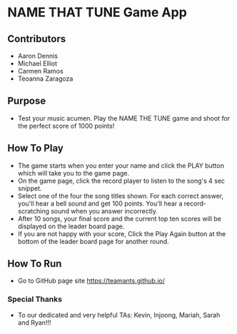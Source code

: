 # NAME THAT TUNE Game App
## Contributors
* Aaron Dennis
* Michael Elliot
* Carmen Ramos
* Teoanna Zaragoza

## Purpose
* Test your music acumen. Play the NAME THE TUNE game and shoot for the perfect score of 1000 points!

## How To Play
* The game starts when you enter your name and click the PLAY button which will take you to the game page.
* On the game page, click the record player to listen to the song's 4 sec snippet.  
* Select one of the four the song titles shown.  For each correct answer, you'll hear a bell sound and get 100 points.  You'll hear a record-scratching sound when you  answer incorrectly.
* After 10 songs, your final score and the current top ten scores will be displayed on the leader board page.
* If you are not happy with your score, Click the Play Again button at the bottom of the leader board page for another round.

## How To Run
* Go to GitHub page site https://teamants.github.io/ 

### Special Thanks
* To our dedicated and very helpful TAs: Kevin, Injoong, Mariah, Sarah and Ryan!!!